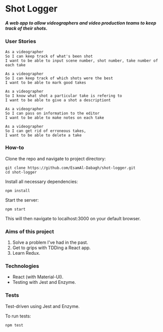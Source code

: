 # Shot Logger

##### A web app to allow videographers and video production teams to keep track of their shots. 

### User Stories

```
As a videographer
So I can keep track of what's been shot
I want to be able to input scene number, shot number, take number of each take
```
```
As a videographer
So I can keep track of which shots were the best
I want to be able to mark good takes
```

```
As a videographer
So I know what shot a particular take is refering to
I want to be able to give a shot a descriptiont
```

```
As a videographer
So I can pass on information to the editor
I want to be able to make notes on each take
```

```
As a videographer
So I can get rid of erroneous takes,
I want to be able to delete a take
```

### How-to

Clone the repo and navigate to project directory: 

```
git clone https://github.com/EsamAl-Dabagh/shot-logger.git
cd shot-logger
```

Install all necessary dependencies:
```
npm install
```

Start the server:
```
npm start
```

This will then navigate to localhost:3000 on your default browser. 


### Aims of this project
1. Solve a problem I've had in the past. 
2. Get to grips with TDDing a React app.
3. Learn Redux. 

### Technologies
* React (with Material-UI).
* Testing with Jest and Enzyme. 

### Tests
Test-driven using Jest and Enzyme. 

To run tests:
```
npm test
```